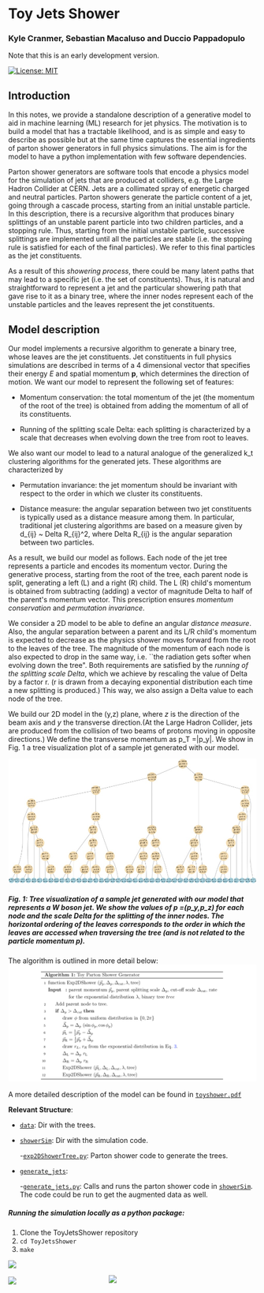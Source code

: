 # Toy Jets Shower

### **Kyle Cranmer, Sebastian Macaluso and Duccio Pappadopulo**

Note that this is an early development version. 

[![License: MIT](https://img.shields.io/badge/License-MIT-yellow.svg)](https://opensource.org/licenses/MIT) 

## Introduction

In this notes, we provide a standalone description of a generative model to aid in machine learning (ML) research for jet physics. The motivation is to build a model that has a tractable likelihood, and is as simple and easy to describe as possible but at the same time captures the essential ingredients of parton shower generators in full physics simulations.  The aim is for the model to have a python implementation with few software dependencies.

Parton shower generators are software tools that encode a physics model for the simulation of jets that are produced at colliders, e.g. the Large Hadron Collider at CERN.
Jets are a collimated spray of energetic charged and neutral particles. Parton showers generate the particle content of a jet, going through a cascade process, starting from an initial unstable particle. In this description, there is a recursive algorithm that produces binary splittings of an unstable parent particle into two children particles, and a stopping rule. Thus, starting from the initial unstable particle, successive splittings are implemented until all the particles are stable (i.e. the stopping rule is satisfied for each of the final particles). We refer to this final particles as the jet constituents.

As a result of this *showering process*, there could be many latent paths that may lead to a specific jet (i.e. the set of constituents). Thus, it is natural and straightforward to represent a jet and the particular showering path that gave rise to it as a binary tree, where the inner nodes represent each of the unstable particles and the leaves represent the jet constituents. 


## Model description

Our model implements a recursive algorithm to generate a binary tree, whose leaves are the jet constituents. Jet constituents in full physics simulations are described in terms of a 4 dimensional vector that specifies their energy *E* and spatial momentum **p**, which determines the direction of motion. 
We want our model to represent the following set of features:

- Momentum conservation: the total momentum of the jet (the momentum of the root of the tree) is obtained from adding the momentum of all of its constituents.

- Running of the splitting scale Delta: each splitting is characterized by a scale that decreases when evolving down the tree from root to leaves.

We also want our model to lead to a natural analogue of the generalized k_t clustering algorithms for the generated jets. These algorithms are characterized by

- Permutation invariance: the jet momentum should be invariant with respect to the order in which we cluster its constituents.

- Distance measure: the angular separation between two jet constituents is typically used as a distance measure among them. In particular, traditional jet clustering algorithms are based on a measure given by d_{ij} ~  Delta R_{ij}^2, where Delta R_{ij} is the angular separation between two particles.

As a result, we build our model as follows. Each node of the jet tree represents a particle and encodes its momentum vector. During the generative process, starting from the root of the tree, each parent node is split, generating a left (L) and a right (R) child. The L (R) child's momentum is obtained from subtracting (adding) a vector of magnitude Delta to half of the parent's momentum vector. This prescription ensures *momentum conservation* and *permutation invariance*.

We consider a 2D model to be able to define an angular *distance measure*. Also, the angular separation between a parent and its L/R child's momentum is expected to decrease as the physics shower moves forward from the root to the leaves of the tree. The magnitude of the momentum of each node is also expected to drop in the same way, i.e. ``the radiation gets softer when evolving down the tree".
Both requirements are satisfied by the *running of the splitting scale Delta*, which we achieve by rescaling the value of Delta by a factor r. (r is drawn from a decaying exponential distribution each time a new splitting is produced.) This way, we also assign a Delta value to each node of the tree. 


We build our 2D model in the (y,z) plane, where *z* is the direction of the beam axis and *y* the transverse direction.(At the Large Hadron Collider, jets are produced from the collision of two beams of protons moving in opposite directions.)
We define the transverse momentum as p_T =|p_y|. We show in Fig. 1 a tree visualization plot of a sample jet generated with our model.


<!--This should be  a jpg file for the figure to be displayed-->
![Fig.1](notes/plots/figTruth_jet9.jpg)

##### Fig. 1: Tree visualization of a sample jet generated with our model that represents a W boson jet. We show the values of **p** =(p_y,p_z) for each node and the scale Delta for the splitting of the inner nodes. The horizontal ordering of the leaves corresponds to the order in which the leaves are accessed when traversing the tree (and is not related to the particle momentum **p**).


The algorithm is outlined in more detail below:
![Algorithm](notes/plots/Algorithm1.jpg)

A more detailed description of the model can be found in [`toyshower.pdf`](notes/toyshower_v4.pdf)


**Relevant Structure**:

- [`data`](data/): Dir with the trees.


<!---->
<!--    -[`likelihood.py`](showerSim/likelihood.py): Calculate the log likelihood of a splitting node and of (a branch of) a tree. There are examples on how to run it at the end of the script.-->

- [`showerSim`](showerSim/): Dir with the simulation code.

    -[`exp2DShowerTree.py`](showerSim/exp2DShowerTree.py): Parton shower code to generate the trees. 

- [`generate_jets`](scripts/generate_jets/):

    -[`generate_jets.py`](scripts/generate_jets/generate_jets.py): Calls and runs the parton shower code in [`showerSim`](showerSim/). The code could be run to get the augmented data as well.

<!---[`run2DShower.py`](showerSim/run2DShower.py): Run the parton shower code in [`showerSim`](showerSim/).-->
    
<!--- [`visualized-recursion_2D.ipynb`](visualized-recursion_2D.ipynb): Jet trees visualization.-->



##### **Running the simulation locally as a python package:**


1. Clone the ToyJetsShower repository
2. `cd ToyJetsShower`
3. `make`



<img src="https://github.com/SebastianMacaluso/ToyJetsShower/blob/master/notes/plots/IRIS-HEP.png" width="300" align="left">  
<pre>
                                              </pre> 
<img src="https://github.com/SebastianMacaluso/ToyJetsShower/blob/master/notes/plots/nyu.png" width="100" align="center"> <img src="https://github.com/SebastianMacaluso/ToyJetsShower/blob/master/notes/plots/MSDSE.png" width="300" align="right">







